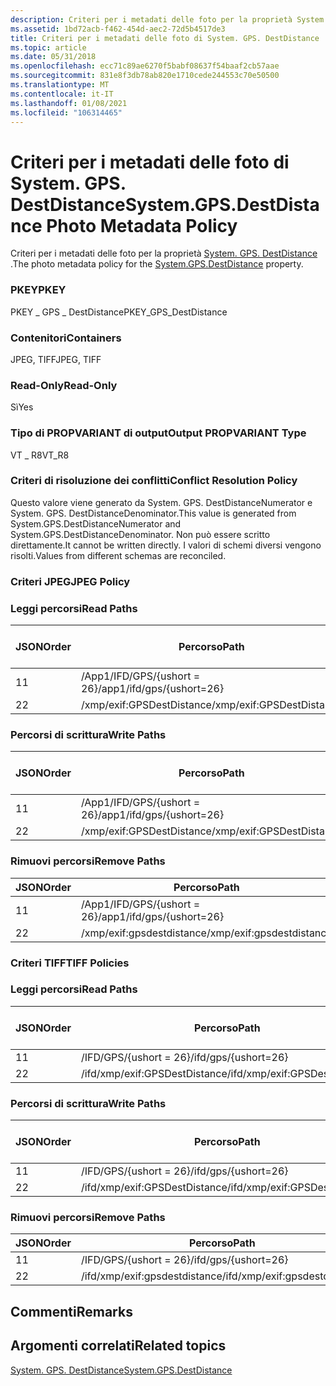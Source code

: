 ```yaml
---
description: Criteri per i metadati delle foto per la proprietà System. GPS. DestDistance.
ms.assetid: 1bd72acb-f462-454d-aec2-72d5b4517de3
title: Criteri per i metadati delle foto di System. GPS. DestDistance
ms.topic: article
ms.date: 05/31/2018
ms.openlocfilehash: ecc71c89ae6270f5babf08637f54baaf2cb57aae
ms.sourcegitcommit: 831e8f3db78ab820e1710cede244553c70e50500
ms.translationtype: MT
ms.contentlocale: it-IT
ms.lasthandoff: 01/08/2021
ms.locfileid: "106314465"
---
```

# <a name="systemgpsdestdistance-photo-metadata-policy"></a><span data-ttu-id="ececc-103">Criteri per i metadati delle foto di System. GPS. DestDistance</span><span class="sxs-lookup"><span data-stu-id="ececc-103">System.GPS.DestDistance Photo Metadata Policy</span></span>

<span data-ttu-id="ececc-104">Criteri per i metadati delle foto per la proprietà [System. GPS. DestDistance](../properties/props-system-gps-destdistance.md) .</span><span class="sxs-lookup"><span data-stu-id="ececc-104">The photo metadata policy for the [System.GPS.DestDistance](../properties/props-system-gps-destdistance.md) property.</span></span>

### <a name="pkey"></a><span data-ttu-id="ececc-105">PKEY</span><span class="sxs-lookup"><span data-stu-id="ececc-105">PKEY</span></span>

<span data-ttu-id="ececc-106">PKEY \_ GPS \_ DestDistance</span><span class="sxs-lookup"><span data-stu-id="ececc-106">PKEY\_GPS\_DestDistance</span></span>

### <a name="containers"></a><span data-ttu-id="ececc-107">Contenitori</span><span class="sxs-lookup"><span data-stu-id="ececc-107">Containers</span></span>

<span data-ttu-id="ececc-108">JPEG, TIFF</span><span class="sxs-lookup"><span data-stu-id="ececc-108">JPEG, TIFF</span></span>

### <a name="read-only"></a><span data-ttu-id="ececc-109">Read-Only</span><span class="sxs-lookup"><span data-stu-id="ececc-109">Read-Only</span></span>

<span data-ttu-id="ececc-110">Sì</span><span class="sxs-lookup"><span data-stu-id="ececc-110">Yes</span></span>

### <a name="output-propvariant-type"></a><span data-ttu-id="ececc-111">Tipo di PROPVARIANT di output</span><span class="sxs-lookup"><span data-stu-id="ececc-111">Output PROPVARIANT Type</span></span>

<span data-ttu-id="ececc-112">VT \_ R8</span><span class="sxs-lookup"><span data-stu-id="ececc-112">VT\_R8</span></span>

### <a name="conflict-resolution-policy"></a><span data-ttu-id="ececc-113">Criteri di risoluzione dei conflitti</span><span class="sxs-lookup"><span data-stu-id="ececc-113">Conflict Resolution Policy</span></span>

<span data-ttu-id="ececc-114">Questo valore viene generato da System. GPS. DestDistanceNumerator e System. GPS. DestDistanceDenominator.</span><span class="sxs-lookup"><span data-stu-id="ececc-114">This value is generated from System.GPS.DestDistanceNumerator and System.GPS.DestDistanceDenominator.</span></span> <span data-ttu-id="ececc-115">Non può essere scritto direttamente.</span><span class="sxs-lookup"><span data-stu-id="ececc-115">It cannot be written directly.</span></span> <span data-ttu-id="ececc-116">I valori di schemi diversi vengono risolti.</span><span class="sxs-lookup"><span data-stu-id="ececc-116">Values from different schemas are reconciled.</span></span>

### <a name="jpeg-policy"></a><span data-ttu-id="ececc-117">Criteri JPEG</span><span class="sxs-lookup"><span data-stu-id="ececc-117">JPEG Policy</span></span>

### <a name="read-paths"></a><span data-ttu-id="ececc-118">Leggi percorsi</span><span class="sxs-lookup"><span data-stu-id="ececc-118">Read Paths</span></span>



| <span data-ttu-id="ececc-119">JSON</span><span class="sxs-lookup"><span data-stu-id="ececc-119">Order</span></span> | <span data-ttu-id="ececc-120">Percorso</span><span class="sxs-lookup"><span data-stu-id="ececc-120">Path</span></span>                      | <span data-ttu-id="ececc-121">Formato disco</span><span class="sxs-lookup"><span data-stu-id="ececc-121">Disk Format</span></span> |
|-------|---------------------------|-------------|
| <span data-ttu-id="ececc-122">1</span><span class="sxs-lookup"><span data-stu-id="ececc-122">1</span></span>     | <span data-ttu-id="ececc-123">/App1/IFD/GPS/{ushort = 26}</span><span class="sxs-lookup"><span data-stu-id="ececc-123">/app1/ifd/gps/{ushort=26}</span></span> |             |
| <span data-ttu-id="ececc-124">2</span><span class="sxs-lookup"><span data-stu-id="ececc-124">2</span></span>     | <span data-ttu-id="ececc-125">/xmp/exif:GPSDestDistance</span><span class="sxs-lookup"><span data-stu-id="ececc-125">/xmp/exif:GPSDestDistance</span></span> |             |



 

### <a name="write-paths"></a><span data-ttu-id="ececc-126">Percorsi di scrittura</span><span class="sxs-lookup"><span data-stu-id="ececc-126">Write Paths</span></span>



| <span data-ttu-id="ececc-127">JSON</span><span class="sxs-lookup"><span data-stu-id="ececc-127">Order</span></span> | <span data-ttu-id="ececc-128">Percorso</span><span class="sxs-lookup"><span data-stu-id="ececc-128">Path</span></span>                      | <span data-ttu-id="ececc-129">Formato disco</span><span class="sxs-lookup"><span data-stu-id="ececc-129">Disk Format</span></span> |
|-------|---------------------------|-------------|
| <span data-ttu-id="ececc-130">1</span><span class="sxs-lookup"><span data-stu-id="ececc-130">1</span></span>     | <span data-ttu-id="ececc-131">/App1/IFD/GPS/{ushort = 26}</span><span class="sxs-lookup"><span data-stu-id="ececc-131">/app1/ifd/gps/{ushort=26}</span></span> |             |
| <span data-ttu-id="ececc-132">2</span><span class="sxs-lookup"><span data-stu-id="ececc-132">2</span></span>     | <span data-ttu-id="ececc-133">/xmp/exif:GPSDestDistance</span><span class="sxs-lookup"><span data-stu-id="ececc-133">/xmp/exif:GPSDestDistance</span></span> |             |



 

### <a name="remove-paths"></a><span data-ttu-id="ececc-134">Rimuovi percorsi</span><span class="sxs-lookup"><span data-stu-id="ececc-134">Remove Paths</span></span>



| <span data-ttu-id="ececc-135">JSON</span><span class="sxs-lookup"><span data-stu-id="ececc-135">Order</span></span> | <span data-ttu-id="ececc-136">Percorso</span><span class="sxs-lookup"><span data-stu-id="ececc-136">Path</span></span>                      |
|-------|---------------------------|
| <span data-ttu-id="ececc-137">1</span><span class="sxs-lookup"><span data-stu-id="ececc-137">1</span></span>     | <span data-ttu-id="ececc-138">/App1/IFD/GPS/{ushort = 26}</span><span class="sxs-lookup"><span data-stu-id="ececc-138">/app1/ifd/gps/{ushort=26}</span></span> |
| <span data-ttu-id="ececc-139">2</span><span class="sxs-lookup"><span data-stu-id="ececc-139">2</span></span>     | <span data-ttu-id="ececc-140">/xmp/exif:gpsdestdistance</span><span class="sxs-lookup"><span data-stu-id="ececc-140">/xmp/exif:gpsdestdistance</span></span> |



 

### <a name="tiff-policies"></a><span data-ttu-id="ececc-141">Criteri TIFF</span><span class="sxs-lookup"><span data-stu-id="ececc-141">TIFF Policies</span></span>

### <a name="read-paths"></a><span data-ttu-id="ececc-142">Leggi percorsi</span><span class="sxs-lookup"><span data-stu-id="ececc-142">Read Paths</span></span>



| <span data-ttu-id="ececc-143">JSON</span><span class="sxs-lookup"><span data-stu-id="ececc-143">Order</span></span> | <span data-ttu-id="ececc-144">Percorso</span><span class="sxs-lookup"><span data-stu-id="ececc-144">Path</span></span>                          | <span data-ttu-id="ececc-145">Formato disco</span><span class="sxs-lookup"><span data-stu-id="ececc-145">Disk Format</span></span> |
|-------|-------------------------------|-------------|
| <span data-ttu-id="ececc-146">1</span><span class="sxs-lookup"><span data-stu-id="ececc-146">1</span></span>     | <span data-ttu-id="ececc-147">/IFD/GPS/{ushort = 26}</span><span class="sxs-lookup"><span data-stu-id="ececc-147">/ifd/gps/{ushort=26}</span></span>          |             |
| <span data-ttu-id="ececc-148">2</span><span class="sxs-lookup"><span data-stu-id="ececc-148">2</span></span>     | <span data-ttu-id="ececc-149">/ifd/xmp/exif:GPSDestDistance</span><span class="sxs-lookup"><span data-stu-id="ececc-149">/ifd/xmp/exif:GPSDestDistance</span></span> |             |



 

### <a name="write-paths"></a><span data-ttu-id="ececc-150">Percorsi di scrittura</span><span class="sxs-lookup"><span data-stu-id="ececc-150">Write Paths</span></span>



| <span data-ttu-id="ececc-151">JSON</span><span class="sxs-lookup"><span data-stu-id="ececc-151">Order</span></span> | <span data-ttu-id="ececc-152">Percorso</span><span class="sxs-lookup"><span data-stu-id="ececc-152">Path</span></span>                          | <span data-ttu-id="ececc-153">Formato disco</span><span class="sxs-lookup"><span data-stu-id="ececc-153">Disk Format</span></span> |
|-------|-------------------------------|-------------|
| <span data-ttu-id="ececc-154">1</span><span class="sxs-lookup"><span data-stu-id="ececc-154">1</span></span>     | <span data-ttu-id="ececc-155">/IFD/GPS/{ushort = 26}</span><span class="sxs-lookup"><span data-stu-id="ececc-155">/ifd/gps/{ushort=26}</span></span>          |             |
| <span data-ttu-id="ececc-156">2</span><span class="sxs-lookup"><span data-stu-id="ececc-156">2</span></span>     | <span data-ttu-id="ececc-157">/ifd/xmp/exif:GPSDestDistance</span><span class="sxs-lookup"><span data-stu-id="ececc-157">/ifd/xmp/exif:GPSDestDistance</span></span> |             |



 

### <a name="remove-paths"></a><span data-ttu-id="ececc-158">Rimuovi percorsi</span><span class="sxs-lookup"><span data-stu-id="ececc-158">Remove Paths</span></span>



| <span data-ttu-id="ececc-159">JSON</span><span class="sxs-lookup"><span data-stu-id="ececc-159">Order</span></span> | <span data-ttu-id="ececc-160">Percorso</span><span class="sxs-lookup"><span data-stu-id="ececc-160">Path</span></span>                          |
|-------|-------------------------------|
| <span data-ttu-id="ececc-161">1</span><span class="sxs-lookup"><span data-stu-id="ececc-161">1</span></span>     | <span data-ttu-id="ececc-162">/IFD/GPS/{ushort = 26}</span><span class="sxs-lookup"><span data-stu-id="ececc-162">/ifd/gps/{ushort=26}</span></span>          |
| <span data-ttu-id="ececc-163">2</span><span class="sxs-lookup"><span data-stu-id="ececc-163">2</span></span>     | <span data-ttu-id="ececc-164">/ifd/xmp/exif:gpsdestdistance</span><span class="sxs-lookup"><span data-stu-id="ececc-164">/ifd/xmp/exif:gpsdestdistance</span></span> |



 

## <a name="remarks"></a><span data-ttu-id="ececc-165">Commenti</span><span class="sxs-lookup"><span data-stu-id="ececc-165">Remarks</span></span>

## <a name="related-topics"></a><span data-ttu-id="ececc-166">Argomenti correlati</span><span class="sxs-lookup"><span data-stu-id="ececc-166">Related topics</span></span>

<dl> <dt>

[<span data-ttu-id="ececc-167">System. GPS. DestDistance</span><span class="sxs-lookup"><span data-stu-id="ececc-167">System.GPS.DestDistance</span></span>](../properties/props-system-gps-destdistance.md)
</dt> </dl>

 

 
